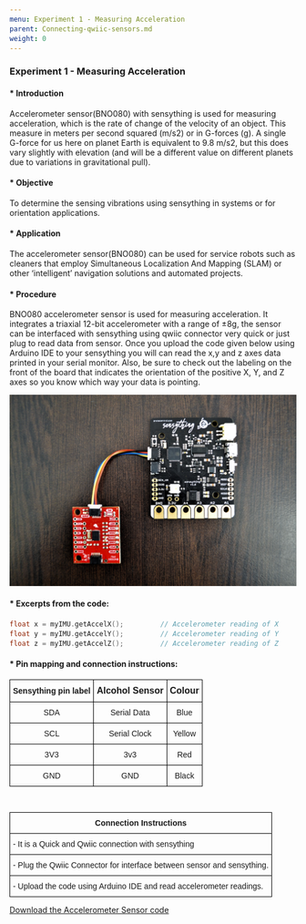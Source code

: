 ```yaml
---
menu: Experiment 1 - Measuring Acceleration
parent: Connecting-qwiic-sensors.md
weight: 0
---
```

### Experiment 1 - Measuring Acceleration

#### * Introduction
Accelerometer sensor(BNO080) with sensything is used for measuring acceleration, which is the rate of change of the velocity of an object. This measure in meters per second squared (m/s2) or in G-forces (g). A single G-force for us here on planet Earth is equivalent to 9.8 m/s2, but this does vary slightly with elevation (and will be a different value on different planets due to variations in gravitational pull). 

#### * Objective
To determine the sensing vibrations using sensything in systems or for orientation applications.

#### * Application
The accelerometer sensor(BNO080) can be used for service robots such as cleaners that employ Simultaneous Localization And Mapping (SLAM) or other ‘intelligent’ navigation solutions and automated projects.

#### * Procedure
BNO080 accelerometer sensor is used for measuring acceleration. It integrates a triaxial 12-bit accelerometer with a range of ±8g, the sensor can be interfaced with sensything using qwiic connector very quick or just plug to read data from sensor. Once you upload the code given below using Arduino IDE to your sensything you will can read the x,y and z axes data printed in your serial monitor. Also, be sure to check out the labeling on the front of the board that indicates the orientation of the positive X, Y, and Z axes so you know which way your data is pointing.

![Connection.jpg](images/Connection.jpg)

#### * Excerpts from the code:

```c
float x = myIMU.getAccelX();         // Accelerometer reading of X
float y = myIMU.getAccelY();         // Accelerometer reading of Y
float z = myIMU.getAccelZ();         // Accelerometer reading of Z
```

#### * Pin mapping and connection instructions:

<style type="text/css">
.tg  {border-collapse:collapse;border-spacing:0;}
.tg td{font-family:Arial, sans-serif;font-size:14px;padding:10px 5px;border-style:solid;border-width:1px;overflow:hidden;word-break:normal;border-color:black;}
.tg th{font-family:Arial, sans-serif;font-size:14px;font-weight:normal;padding:10px 5px;border-style:solid;border-width:1px;overflow:hidden;word-break:normal;border-color:black;}
.tg .tg-baqh{text-align:center;vertical-align:top}
.tg .tg-s268{text-align:left}
.tg .tg-nk0m{font-size:16px;font-family:Tahoma, Geneva, sans-serif !important;;text-align:left;vertical-align:top}
</style>
<table class="tg">
  <tr>
    <th class="tg-s268"><span style="font-weight:600">Sensything pin label</span></th>
    <th class="tg-nk0m"><span style="font-weight:600">Alcohol Sensor</span></th>
    <th class="tg-nk0m"><span style="font-weight:600">Colour</span></th>
  </tr>
  <tr>
    <td class="tg-baqh">SDA</td>
    <td class="tg-baqh">Serial Data</td>
    <td class="tg-baqh">Blue</td>
  </tr>
  <tr>
    <td class="tg-baqh">SCL</td>
    <td class="tg-baqh">Serial Clock</td>
    <td class="tg-baqh">Yellow</td>
  </tr>
  <tr>
    <td class="tg-baqh">3V3</td>
    <td class="tg-baqh">3v3</td>
    <td class="tg-baqh">Red</td>
  </tr>
  <tr>
    <td class="tg-baqh">GND</td>
    <td class="tg-baqh">GND</td>
    <td class="tg-baqh">Black</td>
  </tr>
</table> 

&ensp;

<style type="text/css">
.tg  {border-collapse:collapse;border-spacing:0;}
.tg td{font-family:Arial, sans-serif;font-size:14px;padding:10px 5px;border-style:solid;border-width:1px;overflow:hidden;word-break:normal;border-color:black;}
.tg th{font-family:Arial, sans-serif;font-size:14px;font-weight:normal;padding:10px 5px;border-style:solid;border-width:1px;overflow:hidden;word-break:normal;border-color:black;}
.tg .tg-u8t5{font-family:Tahoma, Geneva, sans-serif !important;;text-align:center}
.tg .tg-0lax{text-align:left;vertical-align:top}
</style>
<table class="tg">
  <tr>
    <th class="tg-u8t5"><span style="font-weight:bold">Connection Instructions</span></th>
  </tr>
  <tr>
    <td class="tg-0lax">- It is a Quick and Qwiic connection with sensything</td>
  </tr>
  <tr>
    <td class="tg-0lax">- Plug the Qwiic Connector for interface between sensor and sensything.</td>
  </tr>
     <tr>
    <td class="tg-0lax">- Upload the code using Arduino IDE and read accelerometer readings.</td>
  </tr>
</table>


[Download the Accelerometer Sensor code](https://github.com/Protocentral/protocentral_sensything/tree/master/software/Sensything_Arduino/experiments/Qwiic/BNO080)
